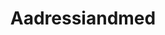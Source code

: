 ---
schema: default
title: Aadressiandmed
organization: Maa-amet
notes: ''
resources:
  - name: Aadressid
    url: 'http://xgis.maaamet.ee/adsavalik/ads?xBTN.newvalja'
    format: ''
date_issued: ''
date_modified: ''
license: 'http://creativecommons.org/licenses/by/3.0/'
maintainer: Maa-amet
maintainer_email: ''
---
